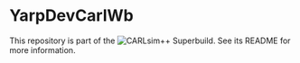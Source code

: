 # YarpDevCarlWb
This repository is part of the ![CARLsim++ Superbuild](https://github.com/UCI-CARL/CARLsimPP).
See its README for more information. 

